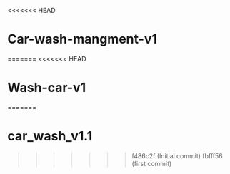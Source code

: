 <<<<<<< HEAD
# Car-wash-mangment-v1
=======
<<<<<<< HEAD
# Wash-car-v1
=======
# car_wash_v1.1
>>>>>>> f486c2f (Initial commit)
>>>>>>> fbfff56 (first commit)
